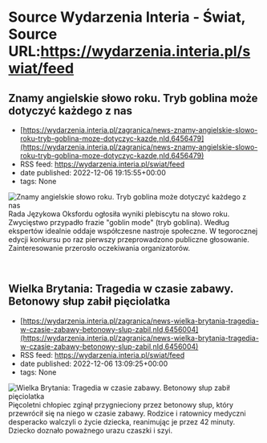 # Source Wydarzenia Interia - Świat, Source URL:https://wydarzenia.interia.pl/swiat/feed

## Znamy angielskie słowo roku. Tryb goblina może dotyczyć każdego z nas
 - [https://wydarzenia.interia.pl/zagranica/news-znamy-angielskie-slowo-roku-tryb-goblina-moze-dotyczyc-kazde,nId,6456479](https://wydarzenia.interia.pl/zagranica/news-znamy-angielskie-slowo-roku-tryb-goblina-moze-dotyczyc-kazde,nId,6456479)
 - RSS feed: https://wydarzenia.interia.pl/swiat/feed
 - date published: 2022-12-06 19:15:55+00:00
 - tags: None

<p><a href="https://wydarzenia.interia.pl/zagranica/news-znamy-angielskie-slowo-roku-tryb-goblina-moze-dotyczyc-kazde,nId,6456479"><img align="left" alt="Znamy angielskie słowo roku. Tryb goblina może dotyczyć każdego z nas" src="https://i.iplsc.com/znamy-angielskie-slowo-roku-tryb-goblina-moze-dotyczyc-kazde/000GG8FAL4P82LS8-C321.jpg" /></a>Rada Językowa Oksfordu ogłosiła wyniki plebiscytu na słowo roku. Zwycięstwo przypadło frazie &quot;goblin mode&quot; (tryb goblina). Według ekspertów idealnie oddaje współczesne nastroje społeczne. W tegorocznej edycji konkursu po raz pierwszy przeprowadzono publiczne głosowanie. Zainteresowanie przerosło oczekiwania organizatorów. </p><br clear="all" />

## Wielka Brytania: Tragedia w czasie zabawy. Betonowy słup zabił pięciolatka
 - [https://wydarzenia.interia.pl/zagranica/news-wielka-brytania-tragedia-w-czasie-zabawy-betonowy-slup-zabil,nId,6456004](https://wydarzenia.interia.pl/zagranica/news-wielka-brytania-tragedia-w-czasie-zabawy-betonowy-slup-zabil,nId,6456004)
 - RSS feed: https://wydarzenia.interia.pl/swiat/feed
 - date published: 2022-12-06 13:09:25+00:00
 - tags: None

<p><a href="https://wydarzenia.interia.pl/zagranica/news-wielka-brytania-tragedia-w-czasie-zabawy-betonowy-slup-zabil,nId,6456004"><img align="left" alt="Wielka Brytania: Tragedia w czasie zabawy. Betonowy słup zabił pięciolatka" src="https://i.iplsc.com/wielka-brytania-tragedia-w-czasie-zabawy-betonowy-slup-zabil/000GG5OC0BNAHKGM-C321.jpg" /></a>Pięcoletni chłopiec zginął przygnieciony przez betonowy słup, który przewrócił się na niego w czasie zabawy. Rodzice i ratownicy medyczni desperacko walczyli o życie dziecka, reanimując je przez 42 minuty. Dziecko doznało poważnego urazu czaszki i szyi. 
</p><br clear="all" />
